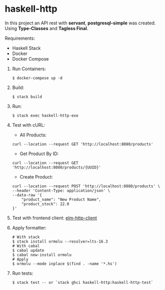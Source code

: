 # haskell-http

In this project an API rest with **servant**, **postgresql-simple** was created. Using **Type-Classes** and **Tagless Final**.

Requirements:

   * Haskell Stack
   * Docker
   * Docker Compose
    
1. Run Containers: 
    ```
    $ docker-compose up -d
    ```

2. Build: 
    ```
    $ stack build
    ```

3. Run: 
    ```
    $ stack exec haskell-http-exe
    ```

4. Test with cURL:

    * All Products:
    ```
    curl --location --request GET 'http://localhost:8080/products'
    ```
   
    * Get Product By ID:
    ```
    curl --location --request GET 'http://localhost:8080/products/{UUID}'
    ``` 
   
    * Create Product:
    ```
    curl --location --request POST 'http://localhost:8080/products' \
    --header 'Content-Type: application/json' \
    --data-raw '{
        "product_name": "New Product Name",
        "product_stock": 22.0
    }'
    ```
   
5. Test with frontend client:
    [elm-http-client](https://github.com/dabliuw22/elm-http-client)
 
 
6. Apply formatter:
    ```
    # With stack
    $ stack install ormolu --resolver=lts-16.3
    # With cabal
    $ cabal update
    $ cabal new-install ormolu
    # Apply
    $ ormolu --mode inplace $(find . -name '*.hs')
    ```
6. Run tests:
    ```
    $ stack test -- or `stack ghci haskell-http:haskell-http-test`
    ``` 